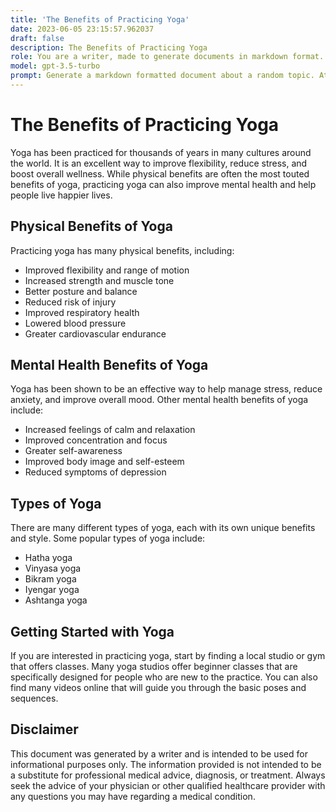 ```yaml
---
title: 'The Benefits of Practicing Yoga'
date: 2023-06-05 23:15:57.962037
draft: false
description: The Benefits of Practicing Yoga
role: You are a writer, made to generate documents in markdown format. It is very important that all of the documents you generate are in valid markdown format.
model: gpt-3.5-turbo
prompt: Generate a markdown formatted document about a random topic. At the bottom, include a disclaimer explaining that the document was generated by you. The first line of the document should be the title. Make sure that the entire document is in proper markdown format, using a mix of various tags to make the document visually appealing.
---
```


# The Benefits of Practicing Yoga

Yoga has been practiced for thousands of years in many cultures around the world. It is an excellent way to improve flexibility, reduce stress, and boost overall wellness. While physical benefits are often the most touted benefits of yoga, practicing yoga can also improve mental health and help people live happier lives.

## Physical Benefits of Yoga

Practicing yoga has many physical benefits, including:

- Improved flexibility and range of motion
- Increased strength and muscle tone
- Better posture and balance
- Reduced risk of injury
- Improved respiratory health
- Lowered blood pressure
- Greater cardiovascular endurance

## Mental Health Benefits of Yoga

Yoga has been shown to be an effective way to help manage stress, reduce anxiety, and improve overall mood. Other mental health benefits of yoga include:

- Increased feelings of calm and relaxation
- Improved concentration and focus
- Greater self-awareness
- Improved body image and self-esteem
- Reduced symptoms of depression

## Types of Yoga

There are many different types of yoga, each with its own unique benefits and style. Some popular types of yoga include:

- Hatha yoga
- Vinyasa yoga
- Bikram yoga
- Iyengar yoga
- Ashtanga yoga

## Getting Started with Yoga

If you are interested in practicing yoga, start by finding a local studio or gym that offers classes. Many yoga studios offer beginner classes that are specifically designed for people who are new to the practice. You can also find many videos online that will guide you through the basic poses and sequences.

## Disclaimer

This document was generated by a writer and is intended to be used for informational purposes only. The information provided is not intended to be a substitute for professional medical advice, diagnosis, or treatment. Always seek the advice of your physician or other qualified healthcare provider with any questions you may have regarding a medical condition.